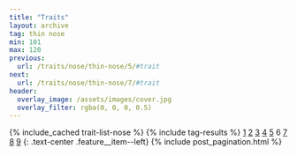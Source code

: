 ```yaml
---
title: "Traits"
layout: archive
tag: thin nose
min: 101
max: 120
previous:
  url: /traits/nose/thin-nose/5/#trait
next:
  url: /traits/nose/thin-nose/7/#trait
header:
  overlay_image: /assets/images/cover.jpg
  overlay_filter: rgba(0, 0, 0, 0.5)
---
```

{% include_cached trait-list-nose %}
{% include tag-results %}
[1](/traits/nose/thin-nose/1/#trait) [2](/traits/nose/thin-nose/2/#trait) [3](/traits/nose/thin-nose/3/#trait) [4](/traits/nose/thin-nose/4/#trait) [5](/traits/nose/thin-nose/5/#trait) 6 [7](/traits/nose/thin-nose/7/#trait) [8](/traits/nose/thin-nose/8/#trait) [9](/traits/nose/thin-nose/9/#trait) 
{: .text-center .feature__item--left}
{% include post_pagination.html %}
